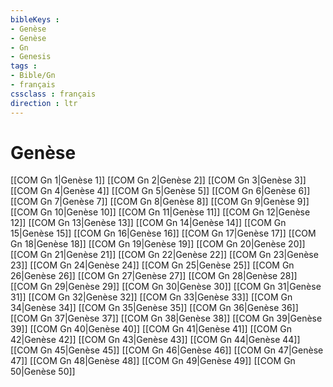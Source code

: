```yaml
---
bibleKeys : 
- Genèse
- Genèse
- Gn
- Genesis
tags : 
- Bible/Gn
- français
cssclass : français
direction : ltr
---
```


# Genèse

[[COM Gn 1|Genèse 1]]
[[COM Gn 2|Genèse 2]]
[[COM Gn 3|Genèse 3]]
[[COM Gn 4|Genèse 4]]
[[COM Gn 5|Genèse 5]]
[[COM Gn 6|Genèse 6]]
[[COM Gn 7|Genèse 7]]
[[COM Gn 8|Genèse 8]]
[[COM Gn 9|Genèse 9]]
[[COM Gn 10|Genèse 10]]
[[COM Gn 11|Genèse 11]]
[[COM Gn 12|Genèse 12]]
[[COM Gn 13|Genèse 13]]
[[COM Gn 14|Genèse 14]]
[[COM Gn 15|Genèse 15]]
[[COM Gn 16|Genèse 16]]
[[COM Gn 17|Genèse 17]]
[[COM Gn 18|Genèse 18]]
[[COM Gn 19|Genèse 19]]
[[COM Gn 20|Genèse 20]]
[[COM Gn 21|Genèse 21]]
[[COM Gn 22|Genèse 22]]
[[COM Gn 23|Genèse 23]]
[[COM Gn 24|Genèse 24]]
[[COM Gn 25|Genèse 25]]
[[COM Gn 26|Genèse 26]]
[[COM Gn 27|Genèse 27]]
[[COM Gn 28|Genèse 28]]
[[COM Gn 29|Genèse 29]]
[[COM Gn 30|Genèse 30]]
[[COM Gn 31|Genèse 31]]
[[COM Gn 32|Genèse 32]]
[[COM Gn 33|Genèse 33]]
[[COM Gn 34|Genèse 34]]
[[COM Gn 35|Genèse 35]]
[[COM Gn 36|Genèse 36]]
[[COM Gn 37|Genèse 37]]
[[COM Gn 38|Genèse 38]]
[[COM Gn 39|Genèse 39]]
[[COM Gn 40|Genèse 40]]
[[COM Gn 41|Genèse 41]]
[[COM Gn 42|Genèse 42]]
[[COM Gn 43|Genèse 43]]
[[COM Gn 44|Genèse 44]]
[[COM Gn 45|Genèse 45]]
[[COM Gn 46|Genèse 46]]
[[COM Gn 47|Genèse 47]]
[[COM Gn 48|Genèse 48]]
[[COM Gn 49|Genèse 49]]
[[COM Gn 50|Genèse 50]]
